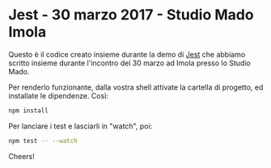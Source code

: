 # Jest - 30 marzo 2017 - Studio Mado Imola

Questo è il codice creato insieme durante la demo di [Jest](https://facebook.github.io/jest/) che abbiamo scritto insieme durante l'incontro del 30 marzo ad Imola presso lo Studio Mado.

Per renderlo funzionante, dalla vostra shell attivate la cartella di progetto, ed installate le dipendenze. Così:

```bash
npm install
```

Per lanciare i test e lasciarli in "watch", poi:

```bash
npm test -- --watch
```

Cheers!